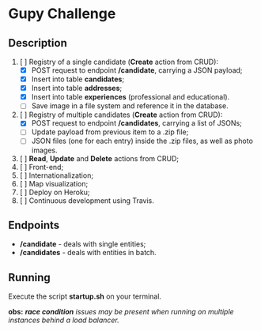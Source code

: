 # Gupy Challenge

## Description

1. [ ] Registry of a single candidate (**Create** action from CRUD):
    - [X] POST request to endpoint **/candidate**, carrying a JSON payload;
    - [X] Insert into table **candidates**;
    - [X] Insert into table **addresses**;
    - [X] Insert into table **experiences** (professional and educational).
    - [ ] Save image in a file system and reference it in the database.
2. [ ] Registry of multiple candidates (**Create** action from CRUD):
    - [X] POST request to endpoint **/candidates**, carrying a list of JSONs;
    - [ ] Update payload from previous item to a .zip file;
    - [ ] JSON files (one for each entry) inside the .zip files, as well as photo images.
3. [ ] **Read**, **Update** and **Delete** actions from CRUD;
4. [ ] Front-end;
5. [ ] Internationalization;
6. [ ] Map visualization;
7. [ ] Deploy on Heroku;
8. [ ] Continuous development using Travis.

## Endpoints

- **/candidate** - deals with single entities;
- **/candidates** - deals with entities in batch.

## Running

Execute the script **startup.sh** on your terminal.

**obs:** ***race condition** issues may be present when running on multiple instances behind a load balancer.*
